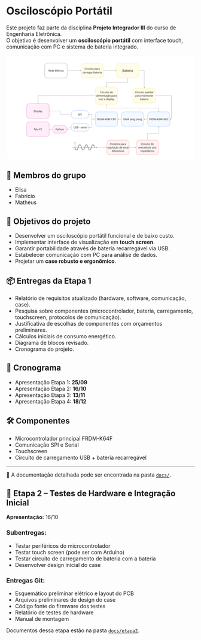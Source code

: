 # Osciloscópio Portátil

Este projeto faz parte da disciplina **Projeto Integrador III** do curso de Engenharia Eletrônica.  
O objetivo é desenvolver um **osciloscópio portátil** com interface touch, comunicação com PC e sistema de bateria integrado.

![Diagrama de Blocos do Projeto](docs/etapa-1/Diagrama_1.jpg)

## 👥 Membros do grupo
- Elisa  
- Fabricio  
- Matheus  

## 🎯 Objetivos do projeto
- Desenvolver um osciloscópio portátil funcional e de baixo custo.  
- Implementar interface de visualização em **touch screen**.  
- Garantir portabilidade através de bateria recarregável via USB.  
- Estabelecer comunicação com PC para análise de dados.  
- Projetar um **case robusto e ergonômico**.  

## 📦 Entregas da Etapa 1
- Relatório de requisitos atualizado (hardware, software, comunicação, case).  
- Pesquisa sobre componentes (microcontrolador, bateria, carregamento, touchscreen, protocolos de comunicação).  
- Justificativa de escolhas de componentes com orçamentos preliminares.  
- Cálculos iniciais de consumo energético.  
- Diagrama de blocos revisado.  
- Cronograma do projeto.  

## 📅 Cronograma
- Apresentação Etapa 1: **25/09**  
- Apresentação Etapa 2: **16/10**  
- Apresentação Etapa 3: **13/11**  
- Apresentação Etapa 4: **18/12**  

## 🛠️ Componentes
- Microcontrolador principal FRDM-K64F  
- Comunicação SPI e Serial  
- Touchscreen  
- Circuito de carregamento USB + bateria recarregável  

---
📌 A documentação detalhada pode ser encontrada na pasta [`docs/`](docs/).

## 📅 Etapa 2 – Testes de Hardware e Integração Inicial
**Apresentação:** 16/10  
### Subentregas:
- Testar periféricos do microcontrolador  
- Testar touch screen (pode ser com Arduino)  
- Testar circuito de carregamento de bateria com a bateria  
- Desenvolver design inicial do case  

### Entregas Git:
- Esquemático preliminar elétrico e layout do PCB  
- Arquivos preliminares de design do case  
- Código fonte do firmware dos testes  
- Relatório de testes de hardware  
- Manual de montagem  

Documentos dessa etapa estão na pasta [`docs/etapa2`](docs/etapa2).

